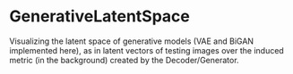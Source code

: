 # GenerativeLatentSpace
Visualizing the latent space of generative models (VAE and BiGAN implemented here), as in latent vectors of testing images over the induced metric (in the background) created by the Decoder/Generator.
